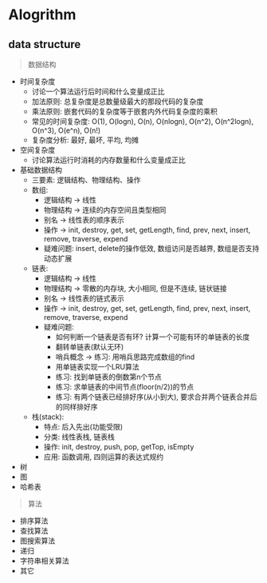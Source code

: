 
# Alogrithm

## data structure

> 数据结构
  + 时间复杂度
    * 讨论一个算法运行后时间和什么变量成正比
    * 加法原则: 总复杂度是总数量级最大的那段代码的复杂度
    * 乘法原则: 嵌套代码的复杂度等于嵌套内外代码复杂度的乘积
    * 常见的时间复杂度: O(1), O(logn), O(n), O(nlogn), O(n^2), O(n^2logn), O(n^3), O(e^n), O(n!)
    * 复杂度分析: 最好, 最坏, 平均, 均摊
  + 空间复杂度
    * 讨论算法运行时消耗的内存数量和什么变量成正比
  + 基础数据结构
    * 三要素: 逻辑结构、物理结构、操作
    * 数组: 
      - 逻辑结构 -> 线性
      - 物理结构 -> 连续的内存空间且类型相同
      - 别名 -> 线性表的顺序表示
      - 操作 -> init, destroy, get, set, getLength, find, prev, next, insert, remove, traverse, expend
      - 疑难问题: insert, delete的操作低效, 数组访问是否越界, 数组是否支持动态扩展
    * 链表:
      - 逻辑结构 -> 线性
      - 物理结构 -> 零散的内存块, 大小相同, 但是不连续, 链状链接
      - 别名 -> 线性表的链式表示
      - 操作 -> init, destroy, get, set, getLength, find, prev, next, insert, remove, traverse, expend
      - 疑难问题: 
        + 如何判断一个链表是否有环? 计算一个可能有环的单链表的长度
        + 翻转单链表(默认无环)
        + 哨兵概念 -> 练习: 用哨兵思路完成数组的find
        + 用单链表实现一个LRU算法
        + 练习: 找到单链表的倒数第n个节点
        + 练习: 求单链表的中间节点(floor(n/2))的节点
        + 练习: 有两个链表已经排好序(从小到大), 要求合并两个链表合并后的同样排好序
    * 栈(stack):
      - 特点: 后入先出(功能受限)
      - 分类: 线性表栈, 链表栈
      - 操作: init, destroy, push, pop, getTop, isEmpty
      - 应用: 函数调用, 四则运算的表达式规约
  + 树
  + 图
  + 哈希表




> 算法
  + 排序算法
  + 查找算法
  + 图搜索算法
  + 递归
  + 字符串相关算法
  + 其它